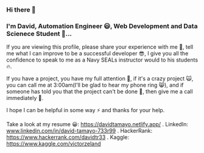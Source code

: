 ### Hi there 👋
### I'm David, Automation Engineer :smiley:, Web Development and Data Scienece Student :rocket:...

If you are viewing this profile, please share your experience with me :pray:, tell me what I can improve to be a successful developer :sunglasses:, I give you all the confidence to speak to me as a Navy SEALs instructor would to his students :fire:.

If you have a project, you have my full attention :eyes:, if it's a crazy project :scream_cat:, you can call me at 3:00am(I'll be glad to hear my phone ring :smile_cat:), and if someone has told you that the project can't be done :hear_no_evil:, then give me a call immediately :speech_balloon:. 

I hope I can be helpful in some way :zap: and thanks for your help.

Take a look at my resume :grinning:: https://davidtamayo.netlify.app/ .
LinkedIn: www.linkedin.com/in/david-tamayo-733r99 .
HackerRank: https://www.hackerrank.com/davidtr33 .
Kaggle: https://www.kaggle.com/victorzeland

